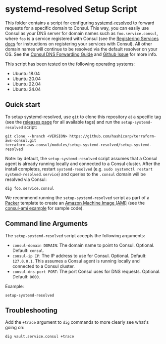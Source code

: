 # systemd-resolved Setup Script

This folder contains a script for configuring [systemd-resolved](http://man7.org/linux/man-pages/man8/systemd-resolved.service.8.html) 
to forward requests for a specific domain to Consul. This way, you can easily use Consul as your DNS server for
domain names such as `foo.service.consul`, where `foo` is a service registered with Consul (see the [Registering 
Services docs](https://www.consul.io/intro/getting-started/services.html) for instructions on registering your services
with Consul). All other domain names will continue to be resolved via the default resolver on your OS. See the [Consul 
DNS Forwarding Guide](https://www.consul.io/docs/guides/forwarding.html) and [Github Issue](https://github.com/hashicorp/consul/issues/4155) for more info.


This script has been tested on the following operating systems:

* Ubuntu 18.04
* Ubuntu 20.04
* Ubuntu 22.04
* Ubuntu 24.04

## Quick start

To setup systemd-resolved, use `git` to clone this repository at a specific tag (see the [releases page](../../../../releases) 
for all available tags) and run the `setup-systemd-resolved` script:

```
git clone --branch <VERSION> https://github.com/hashicorp/terraform-aws-consul.git
terraform-aws-consul/modules/setup-systemd-resolved/setup-systemd-resolved
```

Note: by default, the `setup-systemd-resolved` script assumes that a Consul agent is already running locally and connected to 
a Consul cluster. After the install completes, restart `systemd-resolved` (e.g. `sudo systemctl restart systemd-resolved.service`) and queries 
to the `.consul` domain will be resolved via Consul:

```
dig foo.service.consul
```

We recommend running the `setup-systemd-resolved` script as part of a [Packer](https://www.packer.io/) template to create an
[Amazon Machine Image (AMI)](http://docs.aws.amazon.com/AWSEC2/latest/UserGuide/AMIs.html) (see the 
[consul-ami example](https://github.com/hashicorp/terraform-aws-consul/tree/master/examples/consul-ami) for sample code). 




## Command line Arguments

The `setup-systemd-resolved` script accepts the following arguments:

* `consul-domain DOMAIN`: The domain name to point to Consul. Optional. Default: `consul`.
* `consul-ip IP`: The IP address to use for Consul. Optional. Default: `127.0.0.1`. This assumes a Consul agent is 
  running locally and connected to a Consul cluster.
* `consul-dns-port PORT`: The port Consul uses for DNS requests. Optional. Default: `8600`.

Example:

```
setup-systemd-resolved
```




## Troubleshooting

Add the `+trace` argument to `dig` commands to more clearly see what's going on:

```
dig vault.service.consul +trace
```
